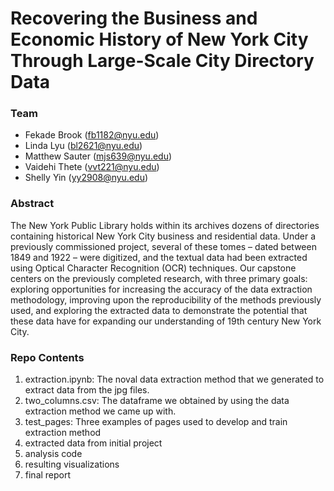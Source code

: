 # Recovering the Business and Economic History of New York City Through Large-Scale City Directory Data

### Team

* Fekade Brook (fb1182@nyu.edu) 
* Linda Lyu (bl2621@nyu.edu) 
* Matthew Sauter (mjs639@nyu.edu) 
* Vaidehi Thete (vvt221@nyu.edu) 
* Shelly Yin (yy2908@nyu.edu)

### Abstract
The New York Public Library holds within its archives dozens of directories containing historical New York City business and residential data. Under a previously commissioned project, several of these tomes – dated between 1849 and 1922 – were digitized, and the textual data had been extracted using Optical Character Recognition (OCR) techniques. Our capstone centers on the previously completed research, with three primary goals: exploring opportunities for increasing the accuracy of the data extraction methodology, improving upon the reproducibility of the methods previously used, and exploring the extracted data to demonstrate the potential that these data have for expanding our understanding of 19th century New York City.

### Repo Contents

1. extraction.ipynb: The noval data extraction method that we generated to extract data from the jpg files. 
2. two_columns.csv: The dataframe we obtained by using the data extraction method we came up with. 
3. test_pages: Three examples of pages used to develop and train extraction method
4. extracted data from initial project
5. analysis code
6. resulting visualizations
7. final report
